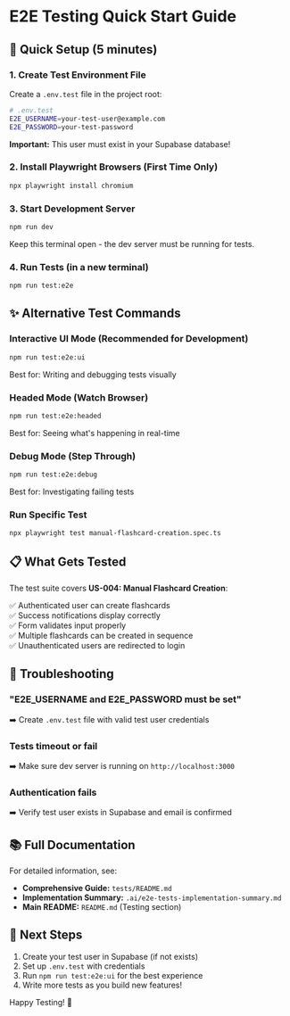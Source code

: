 # E2E Testing Quick Start Guide

## 🚀 Quick Setup (5 minutes)

### 1. Create Test Environment File

Create a `.env.test` file in the project root:

```bash
# .env.test
E2E_USERNAME=your-test-user@example.com
E2E_PASSWORD=your-test-password
```

**Important:** This user must exist in your Supabase database!

### 2. Install Playwright Browsers (First Time Only)

```bash
npx playwright install chromium
```

### 3. Start Development Server

```bash
npm run dev
```

Keep this terminal open - the dev server must be running for tests.

### 4. Run Tests (in a new terminal)

```bash
npm run test:e2e
```

## ✨ Alternative Test Commands

### Interactive UI Mode (Recommended for Development)
```bash
npm run test:e2e:ui
```
Best for: Writing and debugging tests visually

### Headed Mode (Watch Browser)
```bash
npm run test:e2e:headed
```
Best for: Seeing what's happening in real-time

### Debug Mode (Step Through)
```bash
npm run test:e2e:debug
```
Best for: Investigating failing tests

### Run Specific Test
```bash
npx playwright test manual-flashcard-creation.spec.ts
```

## 📋 What Gets Tested

The test suite covers **US-004: Manual Flashcard Creation**:

✅ Authenticated user can create flashcards  
✅ Success notifications display correctly  
✅ Form validates input properly  
✅ Multiple flashcards can be created in sequence  
✅ Unauthenticated users are redirected to login  

## 🐛 Troubleshooting

### "E2E_USERNAME and E2E_PASSWORD must be set"
➡️ Create `.env.test` file with valid test user credentials

### Tests timeout or fail
➡️ Make sure dev server is running on `http://localhost:3000`

### Authentication fails
➡️ Verify test user exists in Supabase and email is confirmed

## 📚 Full Documentation

For detailed information, see:
- **Comprehensive Guide:** `tests/README.md`
- **Implementation Summary:** `.ai/e2e-tests-implementation-summary.md`
- **Main README:** `README.md` (Testing section)

## 🎯 Next Steps

1. Create your test user in Supabase (if not exists)
2. Set up `.env.test` with credentials
3. Run `npm run test:e2e:ui` for the best experience
4. Write more tests as you build new features!

Happy Testing! 🎉

